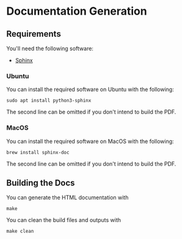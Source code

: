 # Documentation Generation

## Requirements

You'll need the following software:
- [Sphinx](http://www.sphinx-doc.org/en/master/index.html)

### Ubuntu

You can install the required software on Ubuntu with the following:

```
sudo apt install python3-sphinx
```

The second line can be omitted if you don't intend to build the PDF.

### MacOS

You can install the required software on MacOS with the following:

```
brew install sphinx-doc
```

The second line can be omitted if you don't intend to build the PDF.

## Building the Docs

You can generate the HTML documentation with
```
make
```

You can clean the build files and outputs with

```
make clean
```


